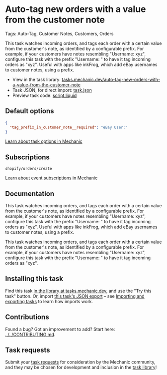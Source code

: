 # Auto-tag new orders with a value from the customer note

Tags: Auto-Tag, Customer Notes, Customers, Orders

This task watches incoming orders, and tags each order with a certain value from the customer's note, as identified by a configurable prefix. For example, if your customers have notes resembling "Username: xyz", configure this task with the prefix "Username: " to have it tag incoming orders as "xyz". Useful with apps like inkFrog, which add eBay usernames to customer notes, using a prefix.

* View in the task library: [tasks.mechanic.dev/auto-tag-new-orders-with-a-value-from-the-customer-note](https://tasks.mechanic.dev/auto-tag-new-orders-with-a-value-from-the-customer-note)
* Task JSON, for direct import: [task.json](../../tasks/auto-tag-new-orders-with-a-value-from-the-customer-note.json)
* Preview task code: [script.liquid](./script.liquid)

## Default options

```json
{
  "tag_prefix_in_customer_note__required": "eBay User:"
}
```

[Learn about task options in Mechanic](https://learn.mechanic.dev/core/tasks/options)

## Subscriptions

```liquid
shopify/orders/create
```

[Learn about event subscriptions in Mechanic](https://learn.mechanic.dev/core/tasks/subscriptions)

## Documentation

This task watches incoming orders, and tags each order with a certain value from the customer's note, as identified by a configurable prefix. For example, if your customers have notes resembling "Username: xyz", configure this task with the prefix "Username: " to have it tag incoming orders as "xyz". Useful with apps like inkFrog, which add eBay usernames to customer notes, using a prefix.

This task watches incoming orders, and tags each order with a certain value from the customer's note, as identified by a configurable prefix. For example, if your customers have notes resembling "Username: xyz", configure this task with the prefix "Username: " to have it tag incoming orders as "xyz".

## Installing this task

Find this task [in the library at tasks.mechanic.dev](https://tasks.mechanic.dev/auto-tag-new-orders-with-a-value-from-the-customer-note), and use the "Try this task" button. Or, import [this task's JSON export](../../tasks/auto-tag-new-orders-with-a-value-from-the-customer-note.json) – see [Importing and exporting tasks](https://learn.mechanic.dev/core/tasks/import-and-export) to learn how imports work.

## Contributions

Found a bug? Got an improvement to add? Start here: [../../CONTRIBUTING.md](../../CONTRIBUTING.md).

## Task requests

Submit your [task requests](https://mechanic.canny.io/task-requests) for consideration by the Mechanic community, and they may be chosen for development and inclusion in the [task library](https://tasks.mechanic.dev/)!
